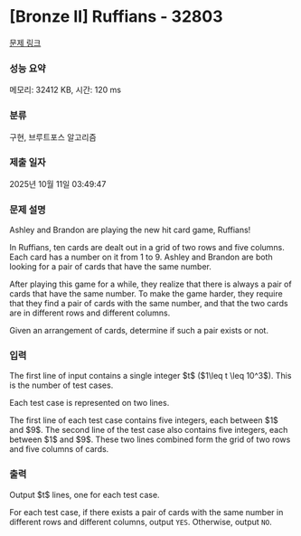# [Bronze II] Ruffians - 32803 

[문제 링크](https://www.acmicpc.net/problem/32803) 

### 성능 요약

메모리: 32412 KB, 시간: 120 ms

### 분류

구현, 브루트포스 알고리즘

### 제출 일자

2025년 10월 11일 03:49:47

### 문제 설명

<p>Ashley and Brandon are playing the new hit card game, Ruffians!</p>

<p>In Ruffians, ten cards are dealt out in a grid of two rows and five columns. Each card has a number on it from 1 to 9. Ashley and Brandon are both looking for a pair of cards that have the same number.</p>

<p>After playing this game for a while, they realize that there is always a pair of cards that have the same number. To make the game harder, they require that they find a pair of cards with the same number, and that the two cards are in different rows and different columns.</p>

<p>Given an arrangement of cards, determine if such a pair exists or not.</p>

### 입력 

 <p>The first line of input contains a single integer $t$ ($1\leq t \leq 10^3$). This is the number of test cases.</p>

<p>Each test case is represented on two lines.</p>

<p>The first line of each test case contains five integers, each between $1$ and $9$. The second line of the test case also contains five integers, each between $1$ and $9$. These two lines combined form the grid of two rows and five columns of cards.</p>

### 출력 

 <p>Output $t$ lines, one for each test case.</p>

<p>For each test case, if there exists a pair of cards with the same number in different rows and different columns, output <code>YES</code>. Otherwise, output <code>NO</code>.</p>

